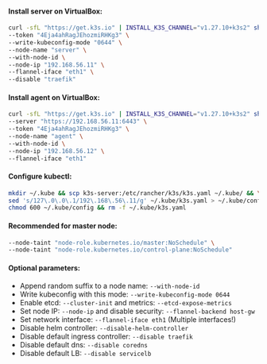#### Install server on VirtualBox:
```bash
curl -sfL "https://get.k3s.io" | INSTALL_K3S_CHANNEL="v1.27.10+k3s2" sh -s - server \
--token "4Eja4ahRagJEhozmiRHKg3" \
--write-kubeconfig-mode "0644" \
--node-name "server" \
--with-node-id \
--node-ip "192.168.56.11" \
--flannel-iface "eth1" \
--disable "traefik"
```

#### Install agent on VirtualBox:
```bash
curl -sfL "https://get.k3s.io" | INSTALL_K3S_CHANNEL="v1.27.10+k3s2" sh -s - agent \
--server "https://192.168.56.11:6443" \
--token "4Eja4ahRagJEhozmiRHKg3" \
--node-name "agent" \
--with-node-id \
--node-ip "192.168.56.12" \
--flannel-iface "eth1"
```

#### Configure kubectl:
```bash
mkdir ~/.kube && scp k3s-server:/etc/rancher/k3s/k3s.yaml ~/.kube/ && \
sed 's/127\.0\.0\.1/192\.168\.56\.11/g' ~/.kube/k3s.yaml > ~/.kube/config && \
chmod 600 ~/.kube/config && rm -f ~/.kube/k3s.yaml
```

#### Recommended for master node:
```bash
--node-taint "node-role.kubernetes.io/master:NoSchedule" \
--node-taint "node-role.kubernetes.io/control-plane:NoSchedule"
```

#### Optional parameters:
- Append random suffix to a node name: `--with-node-id`
- Write kubeconfig with this mode: `--write-kubeconfig-mode 0644`
- Enable etcd: `--cluster-init` and metrics: `--etcd-expose-metrics`
- Set node IP: `--node-ip` and disable security: `--flannel-backend host-gw`
- Set network interface: `--flannel-iface eth1` (Multiple interfaces!)
- Disable helm controller: `--disable-helm-controller`
- Disable default ingress controller: `--disable traefik`
- Disable default dns: `--disable coredns`
- Disable default LB: `--disable servicelb`

